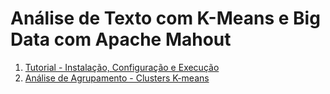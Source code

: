 # Análise de Texto com K-Means e Big Data com Apache Mahout

1. [Tutorial - Instalação, Configuração e Execução](1-Tutorial-Configuração-Execução.pdf)
2. [Análise de Agrupamento - Clusters K-means](2-Análise-Textos-Clusters-KMeans.pdf)

